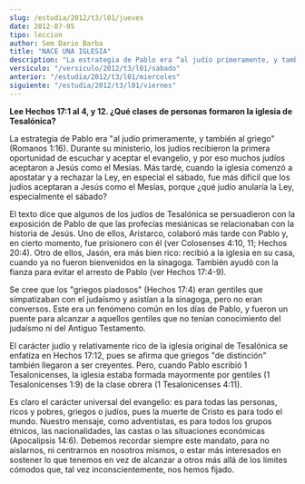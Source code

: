 ```yaml
---
slug: /estudia/2012/t3/l01/jueves
date: 2012-07-05
tipo: leccion
author: Sem Dario Barba
title: "NACE UNA IGLESIA"
description: "La estrategia de Pablo era “al judío primeramente, y también al griego”  (Romanos 1:16). Durante su ministerio, los judíos recibieron la primera  oportunidad de escuchar y aceptar el evangelio, y por eso muchos judíos  aceptaron a Jesús como el Mesías."
versiculo: "/versiculo/2012/t3/l01/sabado"
anterior: "/estudia/2012/t3/l01/miercoles"
siguiente: "/estudia/2012/t3/l01/viernes"
---
```


**Lee Hechos 17:1 al 4, y 12. ¿Qué clases de personas formaron la iglesia de Tesalónica?**

La estrategia de Pablo era "al judío primeramente, y también al griego" (Romanos 1:16). Durante su ministerio, los judíos recibieron la primera oportunidad de escuchar y aceptar el evangelio, y por eso muchos judíos aceptaron a Jesús como el Mesías. Más tarde, cuando la iglesia comenzó a apostatar y a rechazar la Ley, en especial el sábado, fue más difícil que los judíos aceptaran a Jesús como el Mesías, porque ¿qué judío anularía la Ley, especialmente el sábado?

El texto dice que algunos de los judíos de Tesalónica se persuadieron con la exposición de Pablo de que las profecías mesiánicas se relacionaban con la historia de Jesús. Uno de ellos, Aristarco, colaboró más tarde con Pablo y, en cierto momento, fue prisionero con él (ver Colosenses 4:10, 11; Hechos 20:4). Otro de ellos, Jasón, era más bien rico: recibió a la iglesia en su casa, cuando ya no fueron bienvenidos en la sinagoga. También ayudó con la fianza para evitar el arresto de Pablo (ver Hechos 17:4-9).

Se cree que los "griegos piadosos" (Hechos 17:4) eran gentiles que simpatizaban con el judaísmo y asistían a la sinagoga, pero no eran conversos. Este era un fenómeno común en los días de Pablo, y fueron un puente para alcanzar a aquellos gentiles que no tenían conocimiento del judaísmo ni del Antiguo Testamento.

El carácter judío y relativamente rico de la iglesia original de Tesalónica se enfatiza en Hechos 17:12, pues se afirma que griegos "de distinción" también llegaron a ser creyentes. Pero, cuando Pablo escribió 1 Tesalonicenses, la iglesia estaba formada mayormente por gentiles (1 Tesalonicenses 1:9) de la clase obrera (1 Tesalonicenses 4:11).

Es claro el carácter universal del evangelio: es para todas las personas, ricos y pobres, griegos o judíos, pues la muerte de Cristo es para todo el mundo. Nuestro mensaje, como adventistas, es para todos los grupos étnicos, las nacionalidades, las castas o las situaciones económicas (Apocalipsis 14:6). Debemos recordar siempre este mandato, para no aislarnos, ni centrarnos en nosotros mismos, o estar más interesados en sostener lo que tenemos en vez de alcanzar a otros más allá de los límites cómodos que, tal vez inconscientemente, nos hemos fijado.

